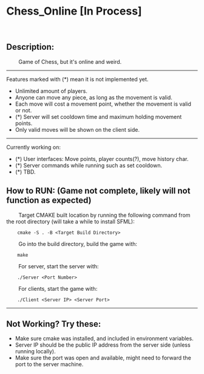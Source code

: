 # Chess_Online [In Process]
<br/>

## Description:
&emsp;&emsp; Game of Chess, but it's online and weird.
***
 Features marked with (*) mean it is not implemented yet.
* Unlimited amount of players.
* Anyone can move any piece, as long as the movement is valid.
* Each move will cost a movement point, whether the movement is valid or not.
* (*) Server will set cooldown time and maximum holding movement points.
* Only valid moves will be shown on the client side.

***
 Currently working on:
* (*) User interfaces: Move points, player counts(?), move history char.
* (*) Server commands while running such as set cooldown.
* (*) TBD.

## How to RUN:  (Game not complete, likely will not function as expected)
&emsp;&emsp; Target CMAKE built location by running the following command from the root directory (will take a while to install SFML):
```
    cmake -S . -B <Target Build Directory>
```
&emsp;&emsp; Go into the build directory, build the game with:
```
    make
```
&emsp;&emsp; For server, start the server with:
```
    ./Server <Port Number>
```
&emsp;&emsp; For clients, start the game with:
```
    ./Client <Server IP> <Server Port>
```

***
## Not Working? Try these:
* Make sure cmake was installed, and included in environment variables. <br/>
* Server IP should be the public IP address from the server side (unless running locally).<br/>
* Make sure the port was open and available, might need to forward the port to the server machine.<br/>


